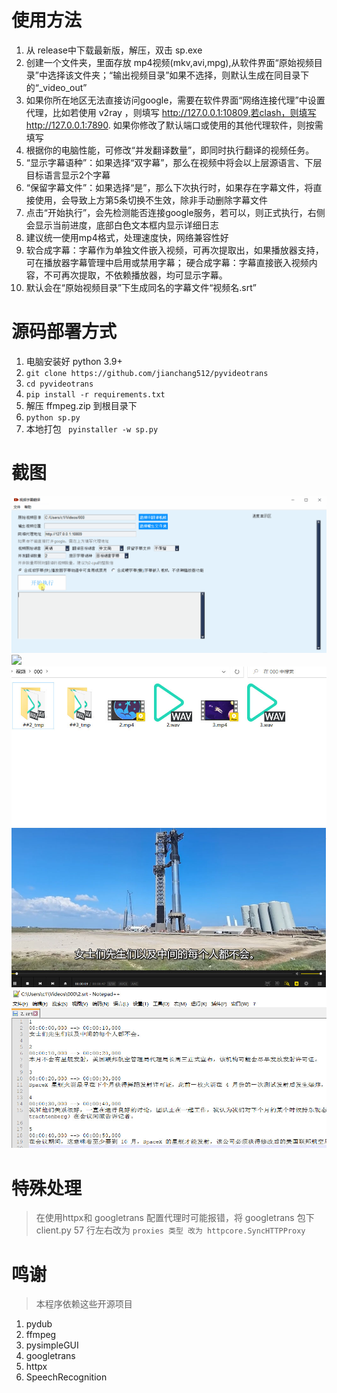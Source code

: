 
# 使用方法

1. 从 release中下载最新版，解压，双击 sp.exe
2. 创建一个文件夹，里面存放 mp4视频(mkv,avi,mpg),从软件界面“原始视频目录”中选择该文件夹；“输出视频目录”如果不选择，则默认生成在同目录下的“_video_out”
3. 如果你所在地区无法直接访问google，需要在软件界面“网络连接代理”中设置代理，比如若使用 v2ray ，则填写 http://127.0.0.1:10809,若clash，则填写 http://127.0.0.1:7890. 如果你修改了默认端口或使用的其他代理软件，则按需填写
4. 根据你的电脑性能，可修改“并发翻译数量”，即同时执行翻译的视频任务。
5. “显示字幕语种”：如果选择“双字幕”，那么在视频中将会以上层源语言、下层目标语言显示2个字幕
6. “保留字幕文件”：如果选择“是”，那么下次执行时，如果存在字幕文件，将直接使用，会导致上方第5条切换不生效，除非手动删除字幕文件
7. 点击“开始执行”，会先检测能否连接google服务，若可以，则正式执行，右侧会显示当前进度，底部白色文本框内显示详细日志
8. 建议统一使用mp4格式，处理速度快，网络兼容性好
9. 软合成字幕：字幕作为单独文件嵌入视频，可再次提取出，如果播放器支持，可在播放器字幕管理中启用或禁用字幕；
   硬合成字幕：字幕直接嵌入视频内容，不可再次提取，不依赖播放器，均可显示字幕。
10. 默认会在“原始视频目录”下生成同名的字幕文件“视频名.srt”

# 源码部署方式

1. 电脑安装好 python 3.9+
2. `git clone https://github.com/jianchang512/pyvideotrans`
3. `cd pyvideotrans`
4. `pip install -r requirements.txt`
5. 解压 ffmpeg.zip 到根目录下
6. `python sp.py`
7. 本地打包 ` pyinstaller -w sp.py`

# 截图

![](./tmp/7.gif)
![](./tmp/2.jpg)
![](./tmp/3.jpg)
![](./tmp/4.jpg)
![](./tmp/5.jpg)

# 特殊处理

> 在使用httpx和 googletrans 配置代理时可能报错，将 googletrans 包下 client.py 57 行左右改为 `proxies 类型 改为 httpcore.SyncHTTPProxy`


# 鸣谢

> 本程序依赖这些开源项目

1. pydub
2. ffmpeg
3. pysimpleGUI
4. googletrans
5. httpx
6. SpeechRecognition



